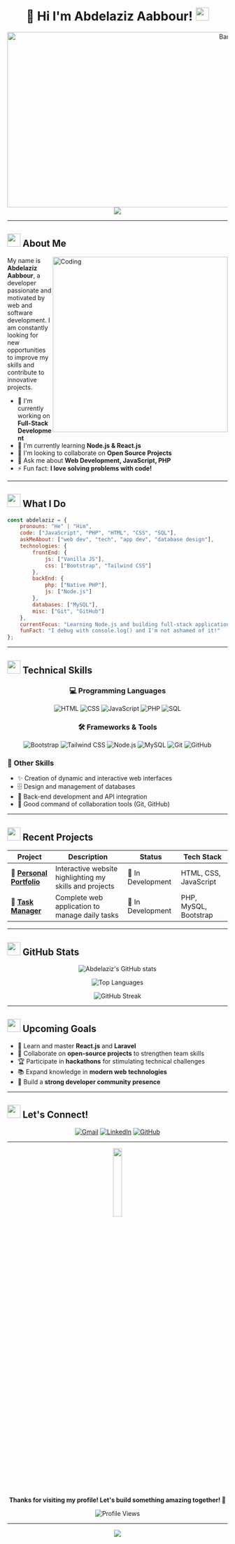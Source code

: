 # <div align="center">👋 Hi I'm Abdelaziz Aabbour! <img src="https://media.giphy.com/media/hvRJCLFzcasrR4ia7z/giphy.gif" width="30px"/></div>

<div align="center">
  <img width="1000" height="400" src="https://github.com/user-attachments/assets/a97e0d67-acde-437a-a3cb-9160fc58b12b" alt="Banner"/>
</div>

<div align="center">
  <img src="https://readme-typing-svg.herokuapp.com/?lines=Full-Stack+Developer;Web+Development+Enthusiast;Always+Learning+New+Technologies&font=Fira%20Code&center=true&width=440&height=45&color=f75c7e&vCenter=true&size=22&pause=1000">
</div>

---

## <img src="https://media.giphy.com/media/WUlplcMpOCEmTGBtBW/giphy.gif" width="30"> **About Me**

<img align="right" alt="Coding" width="400" src="https://media.giphy.com/media/qgQUggAC3Pfv687qPC/giphy.gif">

My name is **Abdelaziz Aabbour**, a developer passionate and motivated by web and software development.
I am constantly looking for new opportunities to improve my skills and contribute to innovative projects.

- 🔭 I'm currently working on **Full-Stack Development**
- 🌱 I'm currently learning **Node.js & React.js**
- 👯 I'm looking to collaborate on **Open Source Projects**
- 💬 Ask me about **Web Development, JavaScript, PHP**
- ⚡ Fun fact: **I love solving problems with code!**

---

## <img src="https://media.giphy.com/media/iY8CRBdQXODJSCERIr/giphy.gif" width="30px"> **What I Do**

```javascript
const abdelaziz = {
    pronouns: "He" | "Him",
    code: ["JavaScript", "PHP", "HTML", "CSS", "SQL"],
    askMeAbout: ["web dev", "tech", "app dev", "database design"],
    technologies: {
        frontEnd: {
            js: ["Vanilla JS"],
            css: ["Bootstrap", "Tailwind CSS"]
        },
        backEnd: {
            php: ["Native PHP"],
            js: ["Node.js"]
        },
        databases: ["MySQL"],
        misc: ["Git", "GitHub"]
    },
    currentFocus: "Learning Node.js and building full-stack applications",
    funFact: "I debug with console.log() and I'm not ashamed of it!"
};
```

---

## <img src="https://media.giphy.com/media/WFZvB7VIXBgiz3oDXE/giphy.gif" width="30px"> **Technical Skills**

<div align="center">

### 💻 **Programming Languages**
<p>
  <img alt="HTML" src="https://img.shields.io/badge/-HTML-E34F26?style=for-the-badge&logo=html5&logoColor=white"/>
  <img alt="CSS" src="https://img.shields.io/badge/-CSS-1572B6?style=for-the-badge&logo=css3&logoColor=white"/>
  <img alt="JavaScript" src="https://img.shields.io/badge/-JavaScript-F7DF1E?style=for-the-badge&logo=javascript&logoColor=black"/>
  <img alt="PHP" src="https://img.shields.io/badge/-PHP-777BB4?style=for-the-badge&logo=php&logoColor=white"/>
  <img alt="SQL" src="https://img.shields.io/badge/-SQL-003B57?style=for-the-badge&logo=microsoft-sql-server&logoColor=white"/>
</p>

### 🛠️ **Frameworks & Tools**
<p>
  <img alt="Bootstrap" src="https://img.shields.io/badge/-Bootstrap-7952B3?style=for-the-badge&logo=bootstrap&logoColor=white"/>
  <img alt="Tailwind CSS" src="https://img.shields.io/badge/-TailwindCSS-06B6D4?style=for-the-badge&logo=tailwindcss&logoColor=white"/>
  <img alt="Node.js" src="https://img.shields.io/badge/-Node.js-339933?style=for-the-badge&logo=node.js&logoColor=white"/>
  <img alt="MySQL" src="https://img.shields.io/badge/-MySQL-4479A1?style=for-the-badge&logo=mysql&logoColor=white"/>
  <img alt="Git" src="https://img.shields.io/badge/-Git-F05032?style=for-the-badge&logo=git&logoColor=white"/>
  <img alt="GitHub" src="https://img.shields.io/badge/-GitHub-181717?style=for-the-badge&logo=github&logoColor=white"/>
</p>

</div>

### 🎯 **Other Skills**
- ✨ Creation of dynamic and interactive web interfaces
- 🗄️ Design and management of databases
- 🔧 Back-end development and API integration
- 🤝 Good command of collaboration tools (Git, GitHub)

---

## <img src="https://media.giphy.com/media/LnQjpWaON8nhr21vNW/giphy.gif" width="30"> **Recent Projects**

<div align="center">

| Project | Description | Status | Tech Stack |
|---------|-------------|--------|------------|
| 🎨 **[Personal Portfolio](https://github.com/abdelaziz-aabbour/portfolio)** | Interactive website highlighting my skills and projects | 🚧 In Development | HTML, CSS, JavaScript |
| 📝 **[Task Manager](https://github.com/abdelaziz-aabbour/task-manager)** | Complete web application to manage daily tasks | 🚧 In Development | PHP, MySQL, Bootstrap |

</div>

---

## <img src="https://media.giphy.com/media/3oKIPEqDGUULpEU0aQ/giphy.gif" width="30"> **GitHub Stats**

<div align="center">
  
![Abdelaziz's GitHub stats](https://github-readme-stats.vercel.app/api?username=abdelaziz-aabbour&show_icons=true&theme=radical&hide_border=true&count_private=true)

![Top Languages](https://github-readme-stats.vercel.app/api/top-langs/?username=abdelaziz-aabbour&layout=compact&theme=radical&hide_border=true)

![GitHub Streak](https://github-readme-streak-stats.herokuapp.com/?user=abdelaziz-aabbour&theme=radical&hide_border=true)

</div>

---

## <img src="https://media.giphy.com/media/LmNwrBhejkK9EFP504/giphy.gif" width="30"> **Upcoming Goals**

- 🎯 Learn and master **React.js** and **Laravel**
- 🤝 Collaborate on **open-source projects** to strengthen team skills
- 🏆 Participate in **hackathons** for stimulating technical challenges
- 📚 Expand knowledge in **modern web technologies**
- 🌟 Build a **strong developer community presence**

---

## <img src="https://media.giphy.com/media/MIGbtLZoVjbl0bYbAd/giphy.gif" width="30"> **Let's Connect!**

<div align="center">

[![Gmail](https://img.shields.io/badge/-Gmail-D14836?style=for-the-badge&logo=gmail&logoColor=white)](mailto:abdelaziz.aabbour@example.com)
[![LinkedIn](https://img.shields.io/badge/-LinkedIn-0077B5?style=for-the-badge&logo=linkedin&logoColor=white)](https://www.linkedin.com/in/aziz-aabour-a74371301)
[![GitHub](https://img.shields.io/badge/-GitHub-181717?style=for-the-badge&logo=github&logoColor=white)](https://github.com/abdelaziz-aabbour)

</div>

---

<div align="center">
  <img src="https://media.giphy.com/media/jpVnC65DmYeyRL4LHS/giphy.gif" width="20%">
  
  **Thanks for visiting my profile! Let's build something amazing together! 🚀**
  
  ![Profile Views](https://komarev.com/ghpvc/?username=abdelaziz-aabbour&color=brightgreen)
</div>

---

<div align="center">
  <img src="https://readme-typing-svg.herokuapp.com/?lines=Happy+Coding!+%F0%9F%92%BB;Always+Learning+%F0%9F%93%9A;Love+to+Collaborate+%F0%9F%A4%9D&font=Fira%20Code&center=true&width=440&height=45&color=58a6ff&vCenter=true&size=18&pause=1000">
</div>
